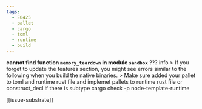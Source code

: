```yaml
---
tags:
  - E0425
  - pallet
  - cargo
  - toml
  - runtime
  - build
---
```



**cannot find function `memory_teardown` in module `sandbox`**
??? info
    > If you forget to update the features section, you might see errors similar to the following when you build the native binaries.
    > Make sure added your pallet to toml and runtime rust file and implemet pallets to runtime rust file or construct_decl if there is subtype
    cargo check -p node-template-runtime

[[issue-substrate]]

